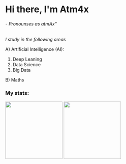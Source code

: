<h1>Hi there, I'm Atm4x

<h6>
- Pronounses as atmAx"
</h6>
</h1>

<p><em>I study in the following areas</em></p>

A) Artificial Intelligence (AI):

  1. Deep Leaning
  2. Data Science
  3. Big Data
  
B) Maths


<h3>My stats:</h3>
<p>
<img height=180 src="https://github-readme-stats.vercel.app/api?username=Atm4x&theme=aura_dark&locale=en&hide_border=true&include_orgs=True&include_all_commits=True&show_icons=True&role=OWNER,ORGANIZATION_MEMBER,COLLABORATOR"/>
<img height=180 src="https://github-readme-stats.vercel.app/api/top-langs/?username=Atm4x&theme=aura_dark&layout=compact&include_orgs=True&hide_border=true&locale=en&include_all_commits=True&show_icons=True"/>
</p>
